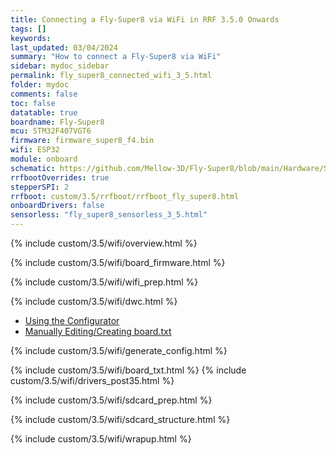 ```yaml
---
title: Connecting a Fly-Super8 via WiFi in RRF 3.5.0 Onwards
tags: []
keywords: 
last_updated: 03/04/2024
summary: "How to connect a Fly-Super8 via WiFi"
sidebar: mydoc_sidebar
permalink: fly_super8_connected_wifi_3_5.html
folder: mydoc
comments: false
toc: false
datatable: true
boardname: Fly-Super8
mcu: STM32F407VGT6
firmware: firmware_super8_f4.bin
wifi: ESP32
module: onboard
schematic: https://github.com/Mellow-3D/Fly-Super8/blob/main/Hardware/Schematic.pdf
rrfbootOverrides: true
stepperSPI: 2
rrfboot: custom/3.5/rrfboot/rrfboot_fly_super8.html
onboardDrivers: false
sensorless: "fly_super8_sensorless_3_5.html"
---
```


{% include custom/3.5/wifi/overview.html %}

{% include custom/3.5/wifi/board_firmware.html %}

{% include custom/3.5/wifi/wifi_prep.html %}

{% include custom/3.5/wifi/dwc.html %}

<ul id="profileTabs" class="nav nav-tabs">
    <li class="active"><a class="noCrossRef" href="#generate" data-toggle="tab">Using the Configurator</a></li>
    <li><a class="noCrossRef" href="#manualpost35" data-toggle="tab">Manually Editing/Creating board.txt</a></li>
</ul>
  <div class="tab-content">
<div role="tabpanel" class="tab-pane active" id="generate" markdown="1">

{% include custom/3.5/wifi/generate_config.html %}

</div>

<div role="tabpanel" class="tab-pane" id="manualpost35" markdown="1">

{% include custom/3.5/wifi/board_txt.html %}
{% include custom/3.5/wifi/drivers_post35.html %}

</div>

</div>

{% include custom/3.5/wifi/sdcard_prep.html %}

{% include custom/3.5/wifi/sdcard_structure.html %}

{% include custom/3.5/wifi/wrapup.html %}
